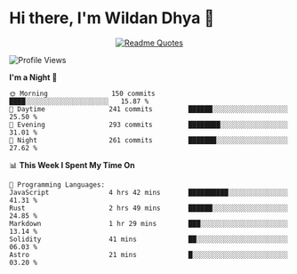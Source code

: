 # Hi there, I'm Wildan Dhya 👋 

<div align="center">
  <a href="https://github.com/piyushsuthar/github-readme-quotes">
    <img src="https://quotes-github-readme.vercel.app/api?quote=Try%2C%20Fail%2C%20Retry&author=unknown&type=vertical&theme=dark" alt="Readme Quotes">
  </a>
</div>

<!--START_SECTION:waka-->
![Profile Views](http://img.shields.io/badge/Profile%20Views-0-blue)

**I'm a Night 🦉** 

```text
🌞 Morning                150 commits         ████░░░░░░░░░░░░░░░░░░░░░   15.87 % 
🌆 Daytime                241 commits         ██████░░░░░░░░░░░░░░░░░░░   25.50 % 
🌃 Evening                293 commits         ████████░░░░░░░░░░░░░░░░░   31.01 % 
🌙 Night                  261 commits         ███████░░░░░░░░░░░░░░░░░░   27.62 % 
```


📊 **This Week I Spent My Time On** 

```text
💬 Programming Languages: 
JavaScript               4 hrs 42 mins       ██████████░░░░░░░░░░░░░░░   41.31 % 
Rust                     2 hrs 49 mins       ██████░░░░░░░░░░░░░░░░░░░   24.85 % 
Markdown                 1 hr 29 mins        ███░░░░░░░░░░░░░░░░░░░░░░   13.14 % 
Solidity                 41 mins             ██░░░░░░░░░░░░░░░░░░░░░░░   06.03 % 
Astro                    21 mins             █░░░░░░░░░░░░░░░░░░░░░░░░   03.20 % 
```


<!--END_SECTION:waka-->

<!--## GitHub Stats-->
<!--![Top Languages](https://github-readme-stats.vercel.app/api/top-langs/?username=wildandhya&layout=compact&theme=dracula)-->











